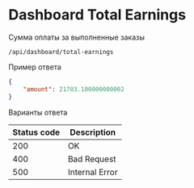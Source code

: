 Dashboard Total Earnings
===================

Сумма оплаты за выполненные заказы

```shell title="Method <span class='color-method'>GET</span>"
/api/dashboard/total-earnings
```


Пример ответа

```json title="Response <span class='color-200'>200</span>"
{
    "amount": 21703.100000000002
}
```

Варианты ответа

| Status code                          | Description    |
|--------------------------------------|----------------|
| <span class='color-200'>200</span>   | OK             |
| <span class='color-error'>400</span> | Bad Request    |
| <span class='color-error'>500</span> | Internal Error |
